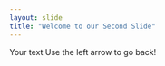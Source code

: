 ```yaml
---
layout: slide
title: "Welcome to our Second Slide"
---
```

Your text
Use the left arrow to go back!
